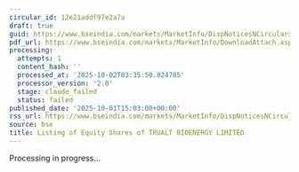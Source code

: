 ```yaml
---
circular_id: 12e21addf97e2a7a
draft: true
guid: https://www.bseindia.com/markets/MarketInfo/DispNoticesNCirculars.aspx?Noticeid={050D4402-B97B-40AC-B18C-A45480BAB3B5}&noticeno=20251001-73&dt=10/01/2025&icount=73&totcount=83&flag=0
pdf_url: https://www.bseindia.com/markets/MarketInfo/DownloadAttach.aspx?id=20251001-73&attachedId=618aa494-7243-4009-9de7-d3b235d792c7
processing:
  attempts: 1
  content_hash: ''
  processed_at: '2025-10-02T03:35:50.824785'
  processor_version: '2.0'
  stage: claude_failed
  status: failed
published_date: '2025-10-01T15:03:00+00:00'
rss_url: https://www.bseindia.com/markets/MarketInfo/DispNoticesNCirculars.aspx?Noticeid={050D4402-B97B-40AC-B18C-A45480BAB3B5}&noticeno=20251001-73&dt=10/01/2025&icount=73&totcount=83&flag=0
source: bse
title: Listing of Equity Shares of TRUALT BIOENERGY LIMITED
---
```


Processing in progress...